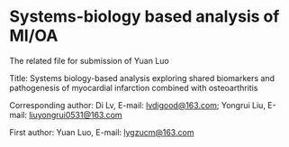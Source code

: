 # Systems-biology based analysis of MI/OA
The related file for submission of Yuan Luo

Title:  Systems biology-based analysis exploring shared biomarkers and pathogenesis of myocardial infarction combined with osteoarthritis

Corresponding author: Di Lv, E-mail: lvdigood@163.com; Yongrui Liu, E-mail: liuyongrui0531@163.com

First author: Yuan Luo, E-mail: lygzucm@163.com
